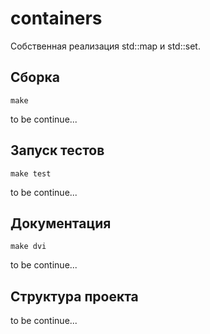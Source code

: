 # containers 
Собственная реализация std::map и std::set.

## Сборка
```
make
```
to be continue...

## Запуск тестов
```
make test
```
to be continue...

## Документация
```
make dvi
```
to be continue...

## Структура проекта
to be continue...